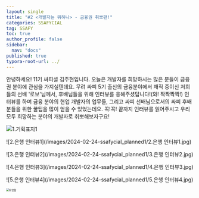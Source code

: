 ```yaml
---
layout: single
title: "#2 <개발자는 뭐하니> - 금융권 취뽀편!"
categories: SSAFYCIAL
tag: SSAFY
toc: true
author_profile: false
sidebar:
  nav: "docs"  
published: true
typora-root-url: ../
---
```


안녕하세요! 11기 싸피셜 김주현입니다.
오늘은 개발자를 희망하시는 많은 분들이 금융권 분야에 관심을 가지실텐데요. 무려 싸피 5기 출신의 금융분야에서 재직 중이신 저희들의 선배 '로보'님께서, 후배님들을 위해 인터뷰를 응해주셨답니다!(와! 짝짝짝짝!) 인터뷰를 하며 금융 분야의 현업 개발자의 업무들, 그리고 싸피 선배님으로서의 싸피 후배 분들을 위한 꿀팁을 많이 얻을 수 있었는데요. 꼭!꼭! 끝까지 인터뷰를 읽어주시고 우리 모두 희망하는 분야의 개발자로 취뽀해보자구요!  

![1.기획표지1](/images/2024-02-24-ssafycial_planned1/1.기획표지1.jpg)

![2.은행 인터뷰1](/images/2024-02-24-ssafycial_planned1/2.은행 인터뷰1.jpg)

![3.은행 인터뷰2](/images/2024-02-24-ssafycial_planned1/3.은행 인터뷰2.jpg)

![4.은행 인터뷰3](/images/2024-02-24-ssafycial_planned1/4.은행 인터뷰3.jpg)

![5.은행 인터뷰4](/images/2024-02-24-ssafycial_planned1/5.은행 인터뷰4.jpg)

<img src="/images/2024-02-24-ssafycial_planned1/6.명함.jpg" alt="6.명함" style="zoom:50%;" />
